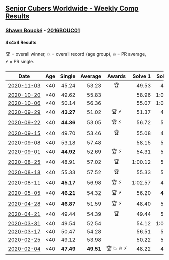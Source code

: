 <style>table {white-space: nowrap;}</style>

## [Senior Cubers Worldwide - Weekly Comp Results](/scw-comp/results/)
### [Shawn Boucké](README.md) - [2016BOUC01](https://www.worldcubeassociation.org/persons/2016BOUC01?event=444)
#### 4x4x4 Results

<span style="white-space: nowrap;">🏆 = overall winner</span>, <span style="white-space: nowrap;">💥 = overall record (age group)</span>, <span style="white-space: nowrap;">🔥 = PR average</span>, <span style="white-space: nowrap;">⚡ = PR single</span>.

| Date | Age | Single | Average | Awards | Solve 1 | Solve 2 | Solve 3 | Solve 4 | Solve 5 | Video |
| :--: | :--: | --: | --: | :--: | --: | --: | --: | --: | --: | :-- |
| [2020-11-03](../../results/2020-11-03/444.md) | <40 | 45.24 | 53.23 | 🏆 | 49.53 | 47.88 | 1:05.82 | 1:02.28 | 45.24 | [Desktop](https://www.facebook.com/events/1621959871298390/permalink/1623778911116486) / [Mobile](https://m.facebook.com/events/1621959871298390?view=permalink&id=1623778911116486) |
| [2020-10-20](../../results/2020-10-20/444.md) | <40 | 49.62 | 55.83 |  | 58.96 | 1:08.96 | 49.62 | 51.40 | 57.12 | [Desktop](https://www.facebook.com/events/758279974902955/permalink/761496957914590) / [Mobile](https://m.facebook.com/events/758279974902955?view=permalink&id=761496957914590) |
| [2020-10-06](../../results/2020-10-06/444.md) | <40 | 50.14 | 56.36 |  | 55.07 | 1:05.92 | 1:00.66 | 53.35 | 50.14 | [Desktop](https://www.facebook.com/events/2766581680255939/permalink/2769825519931555) / [Mobile](https://m.facebook.com/events/2766581680255939?view=permalink&id=2769825519931555) |
| [2020-09-29](../../results/2020-09-29/444.md) | <40 | **43.27** | 51.02 | 🏆 ⚡ | 51.37 | 49.84 | 51.86 | 52.74 | **43.27** | [Desktop](https://www.facebook.com/events/427181104911253/permalink/428658824763481) / [Mobile](https://m.facebook.com/events/427181104911253?view=permalink&id=428658824763481) |
| [2020-09-22](../../results/2020-09-22/444.md) | <40 | **44.36** | 53.05 | 🏆 ⚡ | 56.72 | 54.00 | 48.44 | 1:10.46 | **44.36** | [Desktop](https://www.facebook.com/events/349197636276246/permalink/352945255901484) / [Mobile](https://m.facebook.com/events/349197636276246?view=permalink&id=352945255901484) |
| [2020-09-15](../../results/2020-09-15/444.md) | <40 | 49.70 | 53.46 | 🏆 | 55.08 | 49.70 | 59.63 | 54.17 | 51.13 | [Desktop](https://www.facebook.com/events/655903882008117/permalink/656411508624021) / [Mobile](https://m.facebook.com/events/655903882008117?view=permalink&id=656411508624021) |
| [2020-09-08](../../results/2020-09-08/444.md) | <40 | 53.18 | 57.48 |  | 58.15 | 53.30 | 1:00.98 | 1:10.37 | 53.18 | [Desktop](https://www.facebook.com/events/987180995036806/permalink/994629924291913) / [Mobile](https://m.facebook.com/events/987180995036806?view=permalink&id=994629924291913) |
| [2020-09-01](../../results/2020-09-01/444.md) | <40 | **44.92** | 52.69 | 🏆 ⚡ | 54.31 | 53.90 | 55.27 | 49.87 | **44.92** | [Desktop](https://www.facebook.com/events/987180995036806/permalink/988596184895287) / [Mobile](https://m.facebook.com/events/987180995036806?view=permalink&id=988596184895287) |
| [2020-08-25](../../results/2020-08-25/444.md) | <40 | 48.91 | 57.02 | 🏆 | 1:00.12 | 53.57 | 48.91 | 57.38 | 1:06.22 | [Desktop](https://www.facebook.com/events/375269430142971/permalink/376445496692031) / [Mobile](https://m.facebook.com/events/375269430142971?view=permalink&id=376445496692031) |
| [2020-08-18](../../results/2020-08-18/444.md) | <40 | 55.33 | 57.52 | 🏆 | 55.33 | 59.98 | 55.73 | 1:00.87 | 56.85 | [Desktop](https://www.facebook.com/events/3231806576868309/permalink/3234413603274273) / [Mobile](https://m.facebook.com/events/3231806576868309?view=permalink&id=3234413603274273) |
| [2020-08-11](../../results/2020-08-11/444.md) | <40 | **45.17** | 56.98 | 🏆 ⚡ | 1:02.57 | 49.90 | 58.47 | **45.17** | 1:03.79 | [Desktop](https://www.facebook.com/events/1112228215845470/permalink/1115381958863429) / [Mobile](https://m.facebook.com/events/1112228215845470?view=permalink&id=1115381958863429) |
| [2020-05-05](../../results/2020-05-05/444.md) | <40 | **46.21** | 54.32 | 🏆 ⚡ | 56.20 | **46.21** | 51.38 | 55.38 | 58.02 | [Desktop](https://www.facebook.com/events/543220986391837/permalink/548566115857324) / [Mobile](https://m.facebook.com/events/543220986391837?view=permalink&id=548566115857324) |
| [2020-04-28](../../results/2020-04-28/444.md) | <40 | **46.87** | 51.59 | 🏆 ⚡ | 48.40 | 52.96 | 1:08.69 | 53.41 | **46.87** | [Desktop](https://www.facebook.com/ShawnBoucke/videos/3250728604938900) / [Mobile](https://m.facebook.com/ShawnBoucke/videos/3250728604938900) |
| [2020-04-21](../../results/2020-04-21/444.md) | <40 | 49.44 | 54.39 | 🏆 | 49.44 | 54.86 | 50.68 | 57.63 | 59.27 | [Desktop](https://www.facebook.com/ShawnBoucke/videos/3241082209236873) / [Mobile](https://m.facebook.com/ShawnBoucke/videos/3241082209236873) |
| [2020-03-31](../../results/2020-03-31/444.md) | <40 | 49.54 | 52.54 |  | 54.12 | 1:05.30 | 53.07 | 49.54 | 50.42 | [Desktop](https://www.facebook.com/events/269276700734640/permalink/272043817124595) / [Mobile](https://m.facebook.com/events/269276700734640?view=permalink&id=272043817124595) |
| [2020-03-17](../../results/2020-03-17/444.md) | <40 | 50.47 | 54.28 |  | 56.51 | 50.47 | 54.82 | 57.97 | 51.50 | [Desktop](https://www.facebook.com/events/211732526904866/permalink/212975690113883) / [Mobile](https://m.facebook.com/events/211732526904866?view=permalink&id=212975690113883) |
| [2020-02-25](../../results/2020-02-25/444.md) | <40 | 49.12 | 53.98 |  | 50.22 | 55.95 | 1:07.95 | 55.77 | 49.12 | [Desktop](https://www.facebook.com/events/805797596592397/permalink/806727313166092) / [Mobile](https://m.facebook.com/events/805797596592397?view=permalink&id=806727313166092) |
| [2020-02-04](../../results/2020-02-04/444.md) | <40 | **47.49** | **49.51** | 🏆 💥 🔥 ⚡ | 48.22 | 49.70 | **47.49** | 1:06.29 | 50.62 | [Desktop](https://www.facebook.com/groups/1604105099735401/permalink/2134991299980109) / [Mobile](https://m.facebook.com/groups/1604105099735401?view=permalink&id=2134991299980109) |


<!-- Global site tag (gtag.js) - Google Analytics -->
<script async src="https://www.googletagmanager.com/gtag/js?id=UA-86348435-3"></script>
<script>window.dataLayer = window.dataLayer || []; function gtag() {dataLayer.push(arguments);} gtag('js', new Date()); gtag('config', 'UA-86348435-3');</script>
